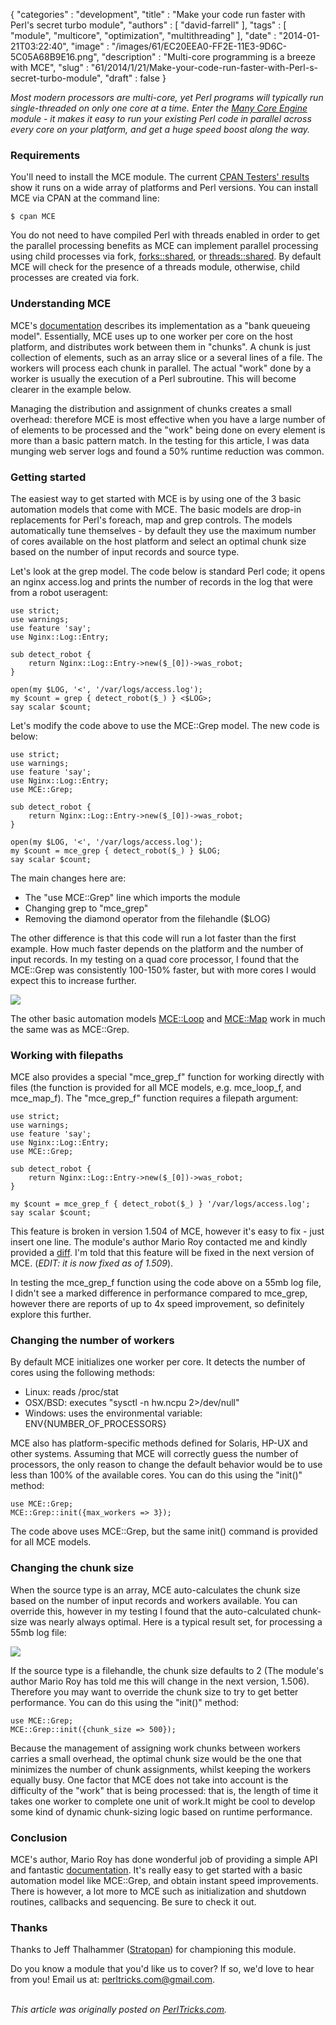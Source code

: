 {
   "categories" : "development",
   "title" : "Make your code run faster with Perl's secret turbo module",
   "authors" : [
      "david-farrell"
   ],
   "tags" : [
      "module",
      "multicore",
      "optimization",
      "multithreading"
   ],
   "date" : "2014-01-21T03:22:40",
   "image" : "/images/61/EC20EEA0-FF2E-11E3-9D6C-5C05A68B9E16.png",
   "description" : "Multi-core programming is a breeze with MCE",
   "slug" : "61/2014/1/21/Make-your-code-run-faster-with-Perl-s-secret-turbo-module",
   "draft" : false
}


*Most modern processors are multi-core, yet Perl programs will typically run single-threaded on only one core at a time. Enter the [Many Core Engine](https://metacpan.org/pod/MCE) module - it makes it easy to run your existing Perl code in parallel across every core on your platform, and get a huge speed boost along the way.*

### Requirements

You'll need to install the MCE module. The current [CPAN Testers' results](http://matrix.cpantesters.org/?dist=MCE+1.509) show it runs on a wide array of platforms and Perl versions. You can install MCE via CPAN at the command line:

``` prettyprint
$ cpan MCE
```

You do not need to have compiled Perl with threads enabled in order to get the parallel processing benefits as MCE can implement parallel processing using child processes via fork, [forks::shared](https://metacpan.org/pod/forks::shared), or [threads::shared](https://metacpan.org/pod/threads::shared). By default MCE will check for the presence of a threads module, otherwise, child processes are created via fork.

### Understanding MCE

MCE's [documentation](http://code.google.com/p/many-core-engine-perl/) describes its implementation as a "bank queueing model". Essentially, MCE uses up to one worker per core on the host platform, and distributes work between them in "chunks". A chunk is just collection of elements, such as an array slice or a several lines of a file. The workers will process each chunk in parallel. The actual "work" done by a worker is usually the execution of a Perl subroutine. This will become clearer in the example below.

Managing the distribution and assignment of chunks creates a small overhead: therefore MCE is most effective when you have a large number of of elements to be processed and the "work" being done on every element is more than a basic pattern match. In the testing for this article, I was data munging web server logs and found a 50% runtime reduction was common.

### Getting started

The easiest way to get started with MCE is by using one of the 3 basic automation models that come with MCE. The basic models are drop-in replacements for Perl's foreach, map and grep controls. The models automatically tune themselves - by default they use the maximum number of cores available on the host platform and select an optimal chunk size based on the number of input records and source type.

Let's look at the grep model. The code below is standard Perl code; it opens an nginx access.log and prints the number of records in the log that were from a robot useragent:

``` prettyprint
use strict;
use warnings;
use feature 'say';
use Nginx::Log::Entry;

sub detect_robot {
    return Nginx::Log::Entry->new($_[0])->was_robot;
}

open(my $LOG, '<', '/var/logs/access.log');
my $count = grep { detect_robot($_) } <$LOG>;
say scalar $count;
```

Let's modify the code above to use the MCE::Grep model. The new code is below:

``` prettyprint
use strict;
use warnings;
use feature 'say';
use Nginx::Log::Entry;
use MCE::Grep;

sub detect_robot {
    return Nginx::Log::Entry->new($_[0])->was_robot;
}

open(my $LOG, '<', '/var/logs/access.log');
my $count = mce_grep { detect_robot($_) } $LOG;
say scalar $count;
```

The main changes here are:

-   The "use MCE::Grep" line which imports the module
-   Changing grep to "mce\_grep"
-   Removing the diamond operator from the filehandle ($LOG)

The other difference is that this code will run a lot faster than the first example. How much faster depends on the platform and the number of input records. In my testing on a quad core processor, I found that the MCE::Grep was consistently 100-150% faster, but with more cores I would expect this to increase further.

![](/images/61/mce_grep_comparison_630.png)

The other basic automation models [MCE::Loop](https://metacpan.org/pod/MCE::Loop) and [MCE::Map](https://metacpan.org/pod/MCE::Map) work in much the same was as MCE::Grep.

### Working with filepaths

MCE also provides a special "mce\_grep\_f" function for working directly with files (the function is provided for all MCE models, e.g. mce\_loop\_f, and mce\_map\_f). The "mce\_grep\_f" function requires a filepath argument:

``` prettyprint
use strict;
use warnings;
use feature 'say';
use Nginx::Log::Entry;
use MCE::Grep;

sub detect_robot {
    return Nginx::Log::Entry->new($_[0])->was_robot;
}

my $count = mce_grep_f { detect_robot($_) } '/var/logs/access.log';
say scalar $count;
```

This feature is broken in version 1.504 of MCE, however it's easy to fix - just insert one line. The module's author Mario Roy contacted me and kindly provided a [diff](http://code.google.com/p/many-core-engine-perl/source/diff?spec=svn456&r=456&format=side&path=/trunk/lib/MCE/Grep.pm). I'm told that this feature will be fixed in the next version of MCE. (*EDIT: it is now fixed as of 1.509*).

In testing the mce\_grep\_f function using the code above on a 55mb log file, I didn't see a marked difference in performance compared to mce\_grep, however there are reports of up to 4x speed improvement, so definitely explore this further.

### Changing the number of workers

By default MCE initializes one worker per core. It detects the number of cores using the following methods:

-   Linux: reads /proc/stat
-   OSX/BSD: executes "sysctl -n hw.ncpu 2\>/dev/null"
-   Windows: uses the environmental variable: ENV{NUMBER\_OF\_PROCESSORS}

MCE also has platform-specific methods defined for Solaris, HP-UX and other systems. Assuming that MCE will correctly guess the number of processors, the only reason to change the default behavior would be to use less than 100% of the available cores. You can do this using the "init()" method:

``` prettyprint
use MCE::Grep;
MCE::Grep::init({max_workers => 3});
```

The code above uses MCE::Grep, but the same init() command is provided for all MCE models.

### Changing the chunk size

When the source type is an array, MCE auto-calculates the chunk size based on the number of input records and workers available. You can override this, however in my testing I found that the auto-calculated chunk-size was nearly always optimal. Here is a typical result set, for processing a 55mb log file:

![](/images/61/mce_grep_chunk_size_630.png)

If the source type is a filehandle, the chunk size defaults to 2 (The module's author Mario Roy has told me this will change in the next version, 1.506). Therefore you may want to override the chunk size to try to get better performance. You can do this using the "init()" method:

``` prettyprint
use MCE::Grep;
MCE::Grep::init({chunk_size => 500});
```

Because the management of assigning work chunks between workers carries a small overhead, the optimal chunk size would be the one that minimizes the number of chunk assignments, whilst keeping the workers equally busy. One factor that MCE does not take into account is the difficulty of the "work" that is being processed: that is, the length of time it takes one worker to complete one unit of work.It might be cool to develop some kind of dynamic chunk-sizing logic based on runtime performance.

### Conclusion

MCE's author, Mario Roy has done wonderful job of providing a simple API and fantastic [documentation](https://metacpan.org/pod/MCE::Examples). It's really easy to get started with a basic automation model like MCE::Grep, and obtain instant speed improvements. There is however, a lot more to MCE such as initialization and shutdown routines, callbacks and sequencing. Be sure to check it out.

### Thanks

Thanks to Jeff Thalhammer ([Stratopan](https://stratopan.com/)) for championing this module.

Do you know a module that you'd like us to cover? If so, we'd love to hear from you! Email us at: perltricks.com@gmail.com.

\
*This article was originally posted on [PerlTricks.com](http://perltricks.com).*
